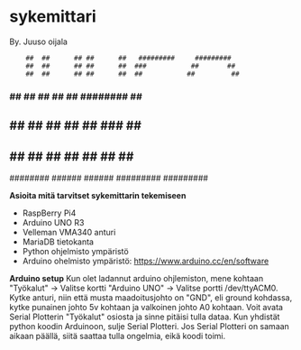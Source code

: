 # sykemittari

By. Juuso oijala




        ##  ##      ## ##      ##   #########     #########
        ##  ##      ## ##      ##  ###           ##       ##
        ##  ##      ## ##      ##  ##           ##         ##
###     ##  ##      ## ##      ##   ########    ##         ##
 ##     ##  ##      ## ##      ##         ###   ##         ##
 ##     ##   ##    ##   ##    ##           ##    ##       ##
  ########    ######     ######    #########      #########
 
**Asioita mitä tarvitset sykemittarin tekemiseen**
  - RaspBerry Pi4
  - Arduino UNO R3
  - Velleman VMA340 anturi
  - MariaDB tietokanta
  - Python ohjelmisto ympäristö
  - Arduino ohelmisto ympäristö: https://www.arduino.cc/en/software

**Arduino setup**
Kun olet ladannut arduino ohjlemiston, mene kohtaan "Työkalut" -> Valitse kortti "Arduino UNO" -> Valitse portti /dev/ttyACM0. Kytke anturi, niin että musta maadoitusjohto on "GND", eli ground kohdassa, kytke punainen johto 5v kohtaan ja valkoinen johto A0 kohtaan. Voit avata Serial Plotterin "Työkalut" osiosta ja sinne pitäisi tulla dataa. Kun yhdistät python koodin Arduinoon, sulje Serial Plotteri. Jos Serial Plotteri on samaan aikaan päällä, siitä saattaa tulla ongelmia, eikä koodi toimi.

